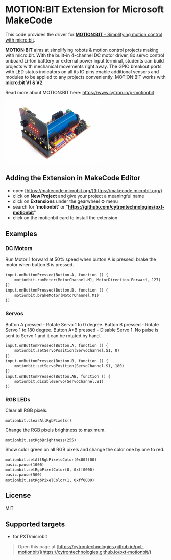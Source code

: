 # MOTION:BIT Extension for Microsoft MakeCode

This code provides the driver for [**MOTION:BIT** - Simplifying motion control with micro:bit](https://www.cytron.io/p-motionbit).

**MOTION:BIT** aims at simplifying robots & motion control projects making with micro:bit. With the built-in 4-channel DC motor driver, 8x servo control onboard Li-Ion batttery or external power input terminal, students can build projects with mechanical movements right away. The GPIO breakout ports with LED status indicators on all its IO pins enable additional sensors and modules to be applied to any projects conveniently. MOTION:BIT works with **micro:bit V1 & V2**.

Read more about MOTION:BIT here: https://www.cytron.io/p-motionbit

![MOTION:BIT](https://raw.githubusercontent.com/CytronTechnologies/pxt-motionbit/master/icon.png)

## Adding the Extension in MakeCode Editor  
* open [https://makecode.microbit.org/](https://makecode.microbit.org/)
* click on **New Project** and give your project a meaningful name
* click on **Extensions** under the gearwheel :gear: menu
* search for '**motionbit**' or "**https://github.com/cytrontechnologies/pxt-motionbit**" 
* click on the motionbit card to install the extension

## Examples
### DC Motors

Run Motor 1 forward at 50% speed when button A is pressed, brake the motor when button B is pressed.

```blocks
input.onButtonPressed(Button.A, function () {
    motionbit.runMotor(MotorChannel.M1, MotorDirection.Forward, 127)
})
input.onButtonPressed(Button.B, function () {
    motionbit.brakeMotor(MotorChannel.M1)
})
```

### Servos

Button A pressed - Rotate Servo 1 to 0 degree.
Button B pressed - Rotate Servo 1 to 180 degree.
Button A+B pressed - Disable Servo 1. No pulse is sent to Servo 1 and it can be rotated by hand.

```blocks
input.onButtonPressed(Button.A, function () {
    motionbit.setServoPosition(ServoChannel.S1, 0)
})
input.onButtonPressed(Button.B, function () {
    motionbit.setServoPosition(ServoChannel.S1, 180)
})
input.onButtonPressed(Button.AB, function () {
    motionbit.disableServo(ServoChannel.S1)
})
```

### RGB LEDs

Clear all RGB pixels.

```blocks
motionbit.clearAllRgbPixels()
```

Change the RGB pixels brightness to maximum.

```blocks
motionbit.setRgbBrightness(255)
```

Show color green on all RGB pixels and change the color one by one to red.

```blocks
motionbit.setAllRgbPixelsColor(0x00ff00)
basic.pause(1000)
motionbit.setRgbPixelColor(0, 0xff0000)
basic.pause(500)
motionbit.setRgbPixelColor(1, 0xff0000)
```
  
## License  
MIT  
  
## Supported targets  
* for PXT/microbit  
  
  
  
> Open this page at [https://cytrontechnologies.github.io/pxt-motionbit/](https://cytrontechnologies.github.io/pxt-motionbit/)  
  
  
<script src="https://makecode.com/gh-pages-embed.js"></script><script>makeCodeRender("{{ site.makecode.home_url }}", "{{ site.github.owner_name }}/{{ site.github.repository_name }}");</script>  
